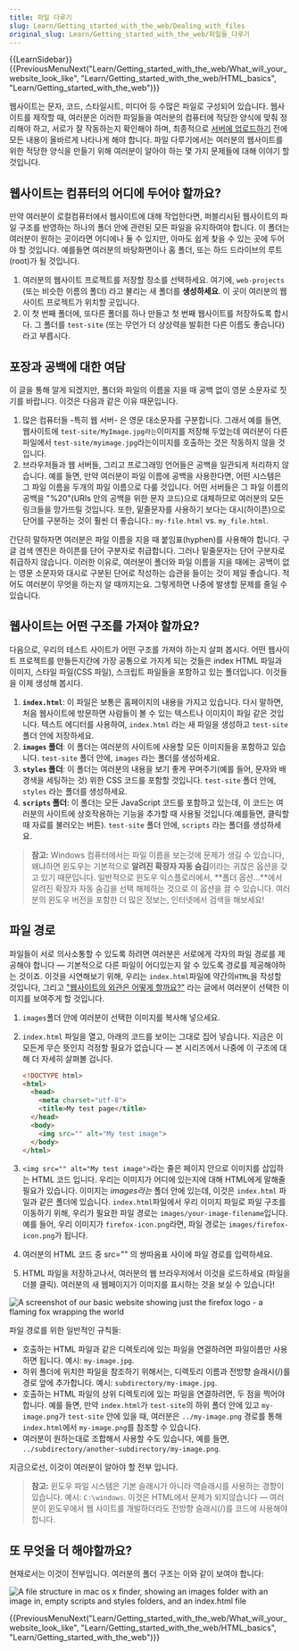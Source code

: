 ```yaml
---
title: 파일 다루기
slug: Learn/Getting_started_with_the_web/Dealing_with_files
original_slug: Learn/Getting_started_with_the_web/파일들_다루기
---
```


{{LearnSidebar}}{{PreviousMenuNext("Learn/Getting_started_with_the_web/What_will_your_website_look_like", "Learn/Getting_started_with_the_web/HTML_basics", "Learn/Getting_started_with_the_web")}}

웹사이트는 문자, 코드, 스타일시트, 미디어 등 수많은 파일로 구성되어 있습니다. 웹사이트를 제작할 때, 여러분은 이러한 파일들을 여러분의 컴퓨터에 적당한 양식에 맞춰 정리해야 하고, 서로가 잘 작동하는지 확인해야 하며, 최종적으로 [서버에 업로드하기](/en-US/Learn/Getting_started_with_the_web/Publishing_your_website) 전에 모든 내용이 올바르게 나타나게 해야 합니다. 파일 다루기에서는 여러분의 웹사이트를 위한 적당한 양식을 만들기 위해 여러분이 알아야 하는 몇 가지 문제들에 대해 이야기 할 것입니다.

## 웹사이트는 컴퓨터의 어디에 두어야 할까요?

만약 여러분이 로컬컴퓨터에서 웹사이트에 대해 작업한다면, 퍼블리시된 웹사이트의 파일 구조를 반영하는 하나의 폴더 안에 관련된 모든 파일을 유지하여야 합니다. 이 폴더는 여러분이 원하는 곳이라면 어디에나 둘 수 있지만, 아마도 쉽게 찾을 수 있는 곳에 두어야 할 것입니다. 예를들면 여러분의 바탕화면이나 홈 폴더, 또는 하드 드라이브의 루트(root)가 될 것입니다.

1. 여러분의 웹사이트 프로젝트를 저장할 장소를 선택하세요. 여기에, `web-projects` (또는 비슷한 이름의 폴더) 라고 불리는 새 폴더를 **생성하세요**. 이 곳이 여러분의 웹사이트 프로젝트가 위치할 곳입니다.
2. 이 첫 번째 폴더에, 또다른 폴더를 하나 만들고 첫 번째 웹사이트를 저장하도록 합시다. 그 폴더를 `test-site` (또는 무언가 더 상상력을 발휘한 다른 이름도 좋습니다) 라고 부릅시다.

## 포장과 공백에 대한 여담

이 글을 통해 알게 되겠지만, 폴더와 파일의 이름을 지을 때 공백 없이 영문 소문자로 짓기를 바랍니다. 이것은 다음과 같은 이유 때문입니다.

1. 많은 컴퓨터들 -특히 웹 서버- 은 영문 대소문자를 구분합니다. 그래서 예를 들면, 웹사이트에 `test-site/MyImage.jpg라는`이미지를 저장해 두었는데 여러분이 다른 파일에서 `test-site/myimage.jpg`라는이미지를 호출하는 것은 작동하지 않을 것입니다.
2. 브라우저들과 웹 서버들, 그리고 프로그래밍 언어들은 공백을 일관되게 처리하지 않습니다. 예를 들면, 만약 여러분이 파일 이름에 공백을 사용한다면, 어떤 시스템은 그 파일 이름을 두개의 파일 이름으로 다룰 것입니다. 어떤 서버들은 그 파일 이름의 공백을 "%20"(URIs 안의 공백을 위한 문자 코드)으로 대체하므로 여러분의 모든 링크들을 망가뜨릴 것입니다. 또한, 밑줄문자를 사용하기 보다는 대시(하이픈)으로 단어를 구분하는 것이 훨씬 더 좋습니다.: `my-file.html` vs. `my_file.html`.

간단히 말하자면 여러분은 파일 이름을 지을 때 붙임표(hyphen)를 사용해야 합니다. 구글 검색 엔진은 하이픈를 단어 구분자로 취급합니다. 그러나 밑줄문자는 단어 구분자로 취급하지 않습니다. 이러한 이유로, 여러분이 폴더와 파일 이름을 지을 때에는 공백이 없는 영문 소문자와 대시로 구분된 단어로 작성하는 습관을 들이는 것이 제일 좋습니다. 적어도 여러분이 무엇을 하는지 알 때까지는요. 그렇게하면 나중에 발생할 문제를 줄일 수 있습니다.

## 웹사이트는 어떤 구조를 가져야 할까요?

다음으로, 우리의 테스트 사이트가 어떤 구조를 가져야 하는지 살펴 봅시다. 어떤 웹사이트 프로젝트를 만들든지간에 가장 공통으로 가지게 되는 것들은 index HTML 파일과 이미지, 스타일 파일(CSS 파일), 스크립트 파일들을 포함하고 있는 폴더입니다. 이것들을 이제 생성해 봅시다.

1. **`index.html`**: 이 파일은 보통은 홈페이지의 내용을 가지고 있습니다. 다시 말하면, 처음 웹사이트에 방문하면 사람들이 볼 수 있는 텍스트나 이미지이 파일 같은 것입니다. 텍스트 에디터를 사용하여, `index.html` 라는 새 파일을 생성하고 `test-site` 폴더 안에 저장하세요.
2. **`images` 폴더**: 이 폴더는 여러분의 사이트에 사용할 모든 이미지들을 포함하고 있습니다. `test-site` 폴더 안에, `images` 라는 폴더를 생성하세요.
3. **`styles` 폴더**: 이 폴더는 여러분의 내용을 보기 좋게 꾸며주기(예를 들어, 문자와 배경색을 세팅하는 것) 위한 CSS 코드를 포함할 것입니다. `test-site` 폴더 안에, `styles` 라는 폴더를 생성하세요.
4. **`scripts` 폴더**: 이 폴더는 모든 JavaScript 코드를 포함하고 있는데, 이 코드는 여러분의 사이트에 상호작용하는 기능을 추가할 때 사용될 것입니다.예를들면, 클릭할 때 자료를 불러오는 버튼). `test-site` 폴더 안에, `scripts` 라는 폴더를 생성하세요.

> **참고:** Windows 컴퓨터에서는 파일 이름을 보는것에 문제가 생길 수 있습니다, 왜냐하면 윈도우는 기본적으로 **알려진 확장자 자동 숨김**이라는 귀찮은 옵션을 갖고 있기 때문입니다. 일반적으로 윈도우 익스플로러에서, **폴더 옵션...**에서 알려진 확장자 자동 숨김을 선택 해제하는 것으로 이 옵션을 끌 수 있습니다. 여러분의 윈도우 버전을 포함한 더 많은 정보는, 인터넷에서 검색을 해보세요!

## 파일 경로

파일들이 서로 의사소통할 수 있도록 하려면 여러분은 서로에게 각자의 파일 경로를 제공해야 합니다 — 기본적으로 다른 파일이 어디있는지 알 수 있도록 경로를 제공해야하는 것이죠. 이것을 시연해보기 위해, 우리는 `index.html`파일에 약간의`HTML`을 작성할 것입니다, 그리고 ["웹사이트의 외관은 어떻게 할까요?"](/en-US/Learn/Getting_started_with_the_web/What_should_your_web_site_be_like) 라는 글에서 여러분이 선택한 이미지를 보여주게 할 것입니다.

1. `images`폴더 안에 여러분이 선택한 이미지를 복사해 넣으세요.
2. `index.html` 파일을 열고, 아래의 코드를 보이는 그대로 집어 넣습니다. 지금은 이 모든게 무슨 뜻인지 걱정할 필요가 없습니다 — 본 시리즈에서 나중에 이 구조에 대해 더 자세히 살펴볼 겁니다.

    ```html
    <!DOCTYPE html>
    <html>
      <head>
        <meta charset="utf-8">
        <title>My test page</title>
      </head>
      <body>
        <img src="" alt="My test image">
      </body>
    </html>
    ```

3. `<img src="" alt="My test image">`라는 줄은 페이지 안으로 이미지를 삽입하는 HTML 코드 입니다. 우리는 이미지가 어디에 있는지에 대해 HTML에게 말해줄 필요가 있습니다. 이미지는 _images라는_ 폴더 안에 있는데, 이것은 `index.html` 파일과 같은 폴더에 있습니다. `index.html`파일에서 우리 이미지 파일로 파일 구조를 이동하기 위해, 우리가 필요한 파일 경로는 `images/your-image-filename`입니다. 예를 들어, 우리 이미지가 `firefox-icon.png`라면, 파일 경로는 `images/firefox-icon.png`가 됩니다.
4. 여러분의 HTML 코드 중 src="" 의 쌍따옴표 사이에 파일 경로를 입력하세요.
5. HTML 파일을 저장하고나서, 여러분의 웹 브라우저에서 이것을 로드하세요 (파일을 더블 클릭). 여러분의 새 웹페이지가 이미지를 표시하는 것을 보실 수 있습니다!

![A screenshot of our basic website showing just the firefox logo - a flaming fox wrapping the world](website-screenshot.png)

파일 경로를 위한 일반적인 규칙들:

- 호출하는 HTML 파일과 같은 디렉토리에 있는 파일을 연결하려면 파일이름만 사용하면 됩니다. 예시: `my-image.jpg`.
- 하위 폴더에 위치한 파일을 참조하기 위해서는, 디렉토리 이름과 전방향 슬래시(/)를 경로 앞에 추가합니다. 예시: `subdirectory/my-image.jpg`.
- 호출하는 HTML 파일의 상위 디렉토리에 있는 파일을 연결하려면, 두 점을 찍어야 합니다. 예를 들면, 만약 `index.html`가 `test-site`의 하위 폴더 안에 있고 `my-image.png`가 `test-site` 안에 있을 때, 여러분은 `../my-image.png` 경로를 통해 `index.html`에서 `my-image.png`를 참조할 수 있습니다.
- 여러분이 원하는대로 조합해서 사용할 수도 있습니다, 예를 들면, `../subdirectory/another-subdirectory/my-image.png`.

지금으로선, 이것이 여러분이 알아야 할 전부 입니다.

> **참고:** 윈도우 파일 시스템은 기본 슬래시가 아니라 역슬래시를 사용하는 경향이 있습니다. 예시: `C:\windows`. 이것은 HTML에서 문제가 되지않습니다 — 여러분이 윈도우에서 웹 사이트를 개발하더라도 전방향 슬래시(/)를 코드에 사용해야 합니다.

## 또 무엇을 더 해야할까요?

현재로서는 이것이 전부입니다. 여러분의 폴더 구조는 이와 같이 보여야 합니다:

![A file structure in mac os x finder, showing an images folder with an image in, empty scripts and styles folders, and an index.html file](file-structure.png)

{{PreviousMenuNext("Learn/Getting_started_with_the_web/What_will_your_website_look_like", "Learn/Getting_started_with_the_web/HTML_basics", "Learn/Getting_started_with_the_web")}}
